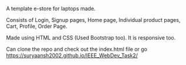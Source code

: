 A template e-store for laptops made.

Consists of Login, Signup pages, Home page, Individual product pages, Cart, Profile, Order Page.

Made using HTML and CSS (Used Bootstrap too). It is responsive too.

Can clone the repo and check out the index.html file or go https://suryaansh2002.github.io/IEEE_WebDev_Task2/
